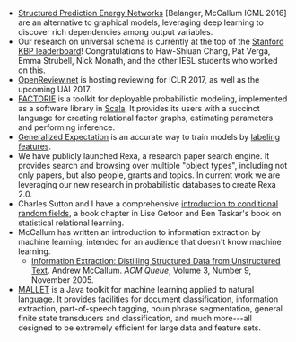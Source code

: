 * [Structured Prediction Energy Networks](https://arxiv.org/abs/1511.06350) [Belanger, McCallum ICML 2016] are an alternative to graphical models, leveraging deep learning to discover rich dependencies among output variables.
* Our research on universal schema is currently at the top of the [Stanford KBP leaderboard](https://kbpo.stanford.edu/)!  Congratulations to Haw-Shiuan Chang, Pat Verga, Emma Strubell, Nick Monath, and the other IESL students who worked on this.
* [OpenReview.net](http://OpenReview.net) is hosting reviewing for ICLR 2017, as well as the upcoming UAI 2017.
* [FACTORIE](http://factorie.cs.umass.edu) is a toolkit for deployable probabilistic modeling, implemented as a software library in [Scala](http://www.scala-lang.org/). It provides its users with a succinct language for creating relational factor graphs, estimating parameters and performing inference.
* [Generalized Expectation](http://www.cs.umass.edu/%7Emccallum/papers/ge08note.pdf) is an accurate way to train models by [labeling features](http://www.cs.umass.edu/%7Emccallum/papers/druck08sigir.pdf).
* We have publicly launched Rexa, a research paper search engine. It provides search and browsing over multiple "object types", including not only papers, but also people, grants and topics.  In current work we are leveraging our new research in probabilistic databases to create Rexa 2.0.
* Charles Sutton and I have a comprehensive [introduction to conditional random fields](http://www.cs.umass.edu/~mccallum/papers/crf-tutorial.pdf), a book chapter in Lise Getoor and Ben Taskar's book on statistical relational learning.
* McCallum has written an introduction to information extraction by machine learning, intended for an audience that doesn't know machine learning.
  * [Information Extraction: Distilling Structured Data from Unstructured Text](http://www.cs.umass.edu/~mccallum/papers/acm-queue-ie.pdf). Andrew McCallum. *ACM Queue*, Volume 3, Number 9, November 2005.
* [MALLET](http://mallet.cs.umass.edu/) is a Java toolkit for machine learning applied to natural language. It provides facilities for document classification, information extraction, part-of-speech tagging, noun phrase segmentation, general finite state transducers and classification, and much more---all designed to be extremely efficient for large data and feature sets.